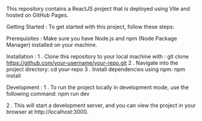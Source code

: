 This repository contains a ReactJS project that is deployed using Vite and hosted on GitHub Pages.

Getting Started :
To get started with this project, follow these steps:

Prerequisites :
Make sure you have Node.js and npm (Node Package Manager) installed on your machine.

Installation :
1 . Clone this repository to your local machine with :
    git clone https://github.com/your-username/your-repo.git
2 . Navigate into the project directory:
    cd your-repo
3 . Install dependencies using npm:
    npm install
    
Development :
1 . To run the project locally in development mode, use the following command:
    npm run dev

2 . This will start a development server, and you can view the project in your browser at 
    http://localhost:3000.



